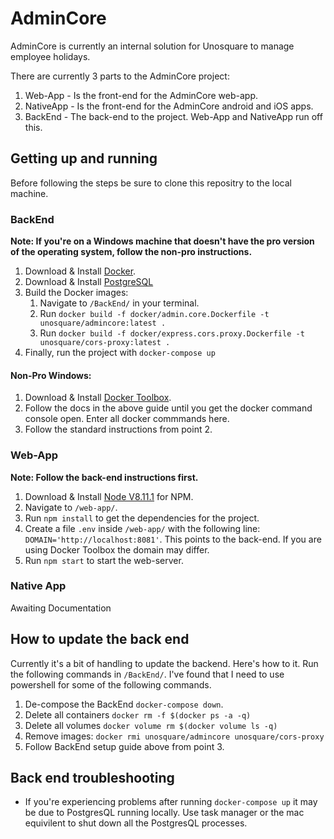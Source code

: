 # AdminCore

AdminCore is currently an internal solution for Unosquare to manage employee holidays.

There are currently 3 parts to the AdminCore project:
1. Web-App - Is the front-end for the AdminCore web-app.
2. NativeApp - Is the front-end for the AdminCore android and iOS apps.
3. BackEnd - The back-end to the project. Web-App and NativeApp run off this.

## Getting up and running
Before following the steps be sure to clone this repositry to the local machine.

### BackEnd
**Note: If you're on a Windows machine that doesn't have the pro version of the operating system, follow the non-pro instructions.**

1. Download & Install [Docker](https://www.docker.com/products/docker-desktop).
2. Download & Install [PostgreSQL](https://www.postgresql.org/download/)
3. Build the Docker images:
    1. Navigate to `/BackEnd/` in your terminal.
    2. Run `docker build -f docker/admin.core.Dockerfile -t unosquare/admincore:latest .`
    3. Run `docker build -f docker/express.cors.proxy.Dockerfile -t unosquare/cors-proxy:latest .`
4. Finally, run the project with `docker-compose up`

#### Non-Pro Windows:

1. Download & Install [Docker Toolbox](https://docs.docker.com/toolbox/toolbox_install_windows/).
2. Follow the docs in the above guide until you get the docker command console open. Enter all docker commmands here.
3. Follow the standard instructions from point 2.


### Web-App
**Note: Follow the back-end instructions first.**

1. Download & Install [Node V8.11.1](https://nodejs.org/en/download/releases/) for NPM.
2. Navigate to `/web-app/`.
3. Run `npm install` to get the dependencies for the project.
4. Create a file `.env` inside `/web-app/` with the following line: `DOMAIN='http://localhost:8081'`. This points to the back-end. If you are using Docker Toolbox the domain may differ.
5. Run `npm start` to start the web-server.

### Native App
Awaiting Documentation

## How to update the back end
Currently it's a bit of handling to update the backend. Here's how to it. Run the following commands in `/BackEnd/`. I've found that I need to use powershell for some of the following commands.

1. De-compose the BackEnd `docker-compose down`.
2. Delete all containers `docker rm -f $(docker ps -a -q)`
3. Delete all volumes `docker volume rm $(docker volume ls -q)`
4. Remove images: `docker rmi unosquare/admincore unosquare/cors-proxy`
5. Follow BackEnd setup guide above from point 3.

## Back end troubleshooting
- If you're experiencing problems after running `docker-compose up` it may be due to PostgresQL running locally. Use task manager or the mac equivilent to shut down all the PostgresQL processes.

